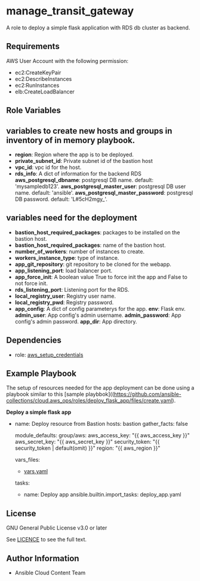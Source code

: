 manage_transit_gateway
==================

A role to deploy a simple flask application with RDS db cluster as backend.

Requirements
------------

AWS User Account with the following permission:

* ec2:CreateKeyPair
* ec2:DescribeInstances
* ec2:RunInstances
* elb:CreateLoadBalancer

Role Variables
--------------

## variables to create new hosts and groups in inventory of in memory playbook.

* **region**: Region where the app is to be deployed.
* **private_subnet_id**: Private subnet id of the bastion host
* **vpc_id**: vpc id for the host.
* **rds_info**: A dict of information for the backend RDS
    **aws_postgresql_dbname**: postgresql DB name. default: 'mysampledb123'.
    **aws_postgresql_master_user**: postgresql DB user name. default: 'ansible'.
    **aws_postgresql_master_password**: postgresql DB password. default: 'L#5cH2mgy_'.

## variables need for the deployment
* **bastion_host_required_packages**: packages to be installed on the bastion host.
* **bastion_host_required_packages**: name of the bastion host.
* **number_of_workers**: number of instances to create.
* **workers_instance_type**: type of instance.
* **app_git_repository**: git repository to be cloned for the webapp.
* **app_listening_port**: load balancer port.
* **app_force_init**: A boolean value True to force init the app and False to not force init.
* **rds_listening_port**: Listening port for the RDS.
* **local_registry_user**: Registry user name.
* **local_registry_pwd**: Registry password.
* **app_config**: A dict of config parameterys for the app.
    **env**: Flask env.
    **admin_user**: App config's admin username.
    **admin_password**: App config's admin password.
    **app_dir**: App directory.

Dependencies
------------

- role: [aws_setup_credentials](../aws_setup_credentials/README.md)

Example Playbook
----------------

The setup of resources needed for the app deployment can be done using a playbook similar to this [sample playbbok]((https://github.com/ansible-collections/cloud.aws_ops/roles/deploy_flask_app/files/create.yaml).

**Deploy a simple flask app**

- name: Deploy resource from Bastion
  hosts: bastion
  gather_facts: false

  module_defaults:
    group/aws:
      aws_access_key: "{{ aws_access_key }}"
      aws_secret_key: "{{ aws_secret_key }}"
      security_token: "{{ security_token | default(omit) }}"
      region: "{{ aws_region }}"

  vars_files:
    - [vars.yaml](https://github.com/ansible-collections/cloud.aws_ops/roles/deploy_flask_app/files/vars/main.yaml)

  tasks:
    - name: Deploy app
      ansible.builtin.import_tasks: deploy_app.yaml

License
-------

GNU General Public License v3.0 or later

See [LICENCE](https://github.com/ansible-collections/cloud.aws_ops/blob/main/LICENSE) to see the full text.

Author Information
------------------

- Ansible Cloud Content Team
